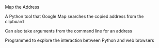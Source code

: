 Map the Address

A Python tool that Google Map searches the copied address from the clipboard

Can also take arguments from the command line for an address

Programmed to explore the interaction between Python and web browsers
